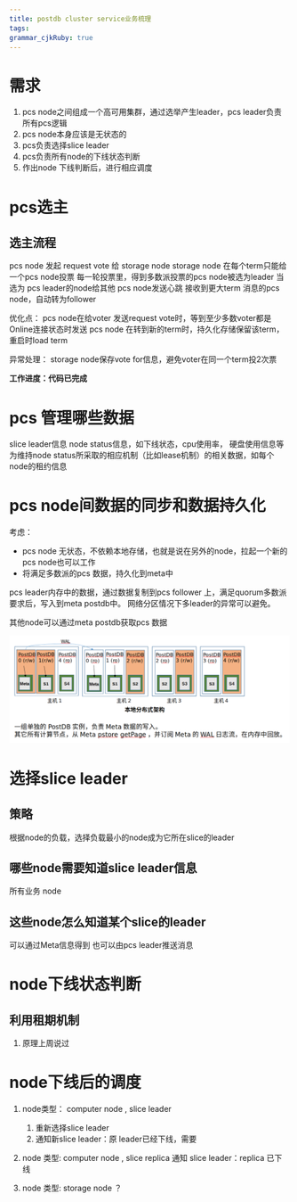 ```yaml
---
title: postdb cluster service业务梳理
tags: 
grammar_cjkRuby: true
---
```

# 需求
1. pcs node之间组成一个高可用集群，通过选举产生leader，pcs leader负责所有pcs逻辑 
2. pcs node本身应该是无状态的 
3. pcs负责选择slice leader
4. pcs负责所有node的下线状态判断
5. 作出node 下线判断后，进行相应调度

# pcs选主
## 选主流程
pcs node 发起 request vote 给 storage node
storage node 在每个term只能给一个pcs node投票
每一轮投票里，得到多数派投票的pcs node被选为leader
当选为 pcs leader的node给其他 pcs node发送心跳
接收到更大term 消息的pcs node，自动转为follower

优化点：
pcs node在给voter 发送request vote时，等到至少多数voter都是Online连接状态时发送
pcs node 在转到新的term时，持久化存储保留该term，重启时load term

异常处理：
storage node保存vote for信息，避免voter在同一个term投2次票

**工作进度：代码已完成**

# pcs 管理哪些数据
slice leader信息
node status信息，如下线状态，cpu使用率， 硬盘使用信息等
为维持node status所采取的相应机制（比如lease机制）的相关数据，如每个node的租约信息

# pcs node间数据的同步和数据持久化
考虑：
- pcs node 无状态，不依赖本地存储，也就是说在另外的node，拉起一个新的pcs node也可以工作
- 将满足多数派的pcs 数据，持久化到meta中

pcs leader内存中的数据，通过数据复制到pcs follower 上，满足quorum多数派要求后，写入到meta postdb中。
网络分区情况下多leader的异常可以避免。

其他node可以通过meta postdb获取pcs 数据


![enter description here](./images/Screenshot_from_2023-03-24_09-31-23.png)


# 选择slice leader
## 策略
根据node的负载，选择负载最小的node成为它所在slice的leader

##  哪些node需要知道slice leader信息
所有业务 node

## 这些node怎么知道某个slice的leader
可以通过Meta信息得到
也可以由pcs leader推送消息

# node下线状态判断
## 利用租期机制
1. 原理上周说过


# node下线后的调度
1. node类型： computer node , slice leader
	1. 重新选择slice leader
	2. 通知新slice leader：原 leader已经下线，需要
	
2. node 类型:  computer node , slice replica 
	通知 slice leader：replica 已下线
	
3. node 类型:  storage node
	？


